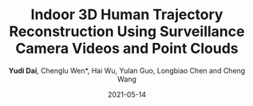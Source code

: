 ---
layout: single
permalink: /publication/2021-05-23-tcsvt/
title: "Indoor 3D Human Trajectory Reconstruction Using Surveillance Camera Videos and Point Clouds"
# excerpt: "Project HSC4D"
date: 2021-05-14
author_profile: false
collection: publications
venue: IEEE TCSVT
journal: IEEE Transactions on Circuits and Systems for Video Technology
author: "<strong>Yudi Dai</strong>, Chenglu Wen*, Hai Wu, Yulan Guo, Longbiao Chen and Cheng Wang"
paper: "https://ieeexplore.ieee.org/document/9433501"
# project: "/publication/2021-05-23-tcsvt/"
videopath: "/images/tcsvt.mp4"

header:
  overlay_color: $gray  
  # overlay_filter: rgba(0, 0, 0, 0.3)
  # overlay_image: /images/overview.png
  image_description: "A description of the image"

redirect_from: 
  - "/publication/2021-05-23-tcsvt.html"
#   - "/hsc4d/"
#   - "/hsc4d.html"
---
